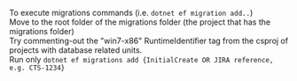 To execute migrations commands (i.e. `dotnet ef migration add..`)  
Move to the root folder of the migrations folder (the project that has the migrations folder)   
Try commenting-out the "win7-x86" RuntimeIdentifier tag from the csproj of projects with database related units.   
Run only `dotnet ef migrations add {InitialCreate OR JIRA reference, e.g. CTS-1234}`
